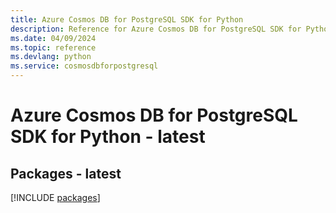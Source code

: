 ```yaml
---
title: Azure Cosmos DB for PostgreSQL SDK for Python
description: Reference for Azure Cosmos DB for PostgreSQL SDK for Python
ms.date: 04/09/2024
ms.topic: reference
ms.devlang: python
ms.service: cosmosdbforpostgresql
---
```

# Azure Cosmos DB for PostgreSQL SDK for Python - latest
## Packages - latest
[!INCLUDE [packages](cosmos-db-for-postgresql-index.md)]